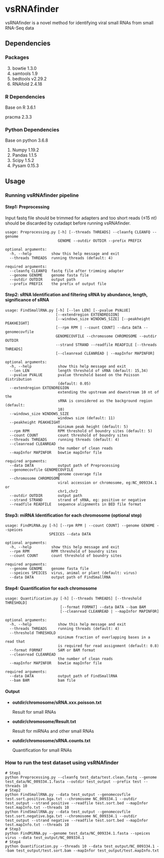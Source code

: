 # **vsRNAfinder**

vsRNAfinder is a novel method for identifying viral small RNAs from small RNA-Seq data

## Dependencies

### Packages 

3. bowtie 1.3.0
2. samtools 1.9
3. bedtools v2.29.2
4. RNAfold 2.4.18

### R Dependencies

Base on R 3.6.1

pracma 2.3.3

### Python Dependencies

Base on python 3.6.8

1. Numpy 1.19.2
2. Pandas 1.1.5
3. Scipy 1.5.2
4. Pysam 0.15.3

## Usage

### Running vsRNAfinder pipeline

#### Step1: Preprocessing

Input fastq file should be trimmed for adapters and  too short reads (≤15 nt) should be discarded by cutadapt before running vsRNAfinder. 

~~~shell
usage: Preprocessing.py [-h] [--threads THREADS] --cleanfq CLEANFQ --genome
                        GENOME --outdir OUTDIR --prefix PREFIX

optional arguments:
  -h, --help         show this help message and exit
  --threads THREADS  running threads (default: 4)

required arguments:
  --cleanfq CLEANFQ  fastq file after trimming adapter
  --genome GENOME    genome fasta file
  --outdir OUTDIR    output path
  --prefix PREFIX    the prefix of output file

~~~

#### Step2: sRNA Identification and filtering sRNA by abundance, length,  significance of sRNA

~~~shell
usage: FindSmallRNA.py [-h] [--len LEN] [--pvalue PVALUE]
                       [--extendregion EXTENDREGION]
                       [--windows_size WINDOWS_SIZE] [--peakheight PEAKHEIGHT]
                       [--rpm RPM | --count COUNT] --data DATA --genomecovfile
                       GENOMECOVFILE --chromosome CHROMOSOME --outdir OUTDIR
                       --strand STRAND --readfile READFILE [--threads THREADS]
                       [--cleanread CLEANREAD | --mapInfor MAPINFOR]

optional arguments:
  -h, --help            show this help message and exit
  --len LEN             length threshold of sRNA (default: 15,34)
  --pvalue PVALUE       pvalue threshold based on the Poisson distribution
                        (default: 0.05)
  --extendregion EXTENDREGION
                        extending the upstream and downstream 10 nt of the
                        sRNA is considered as the background region (default:
                        10)
  --windows_size WINDOWS_SIZE
                        windows size (default: 11)
  --peakheight PEAKHEIGHT
                        minimum peak height (default: 5)
  --rpm RPM             RPM threshold of boundry sites (default: 5)
  --count COUNT         count threshold of boundry sites
  --threads THREADS     running threads (default: 4)
  --cleanread CLEANREAD
                        the number of clean reads
  --mapInfor MAPINFOR   bowtie mapInfor file

required arguments:
  --data DATA           output path of Preprocessing
  --genomecovfile GENOMECOVFILE
                        genome coverage file
  --chromosome CHROMOSOME
                        viral accession or chromosome, eg:NC_009334.1 or
                        chr1,chr2
  --outdir OUTDIR       output path
  --strand STRAND       strand of sRNA, eg: positive or negative
  --readfile READFILE   sequence alignments in BED file format

~~~

#### Step3: miRNA Identification for each chromosome (optional step)

~~~shell
usage: FindMiRNA.py [-h] [--rpm RPM | --count COUNT] --genome GENOME --speices
                    SPEICES --data DATA

optional arguments:
  -h, --help         show this help message and exit
  --rpm RPM          RPM threshold of boundry sites
  --count COUNT      count threshold of boundry sites

required arguments:
  --genome GENOME    genome fasta file
  --speices SPEICES  virus, animal or plant (default: virus)
  --data DATA        output path of FindSmallRNA
~~~

#### Step4: Quantification for each chromosome

~~~shell
usage: Quantification.py [-h] [--threads THREADS] [--threshold THRESHOLD]
                         [--format FORMAT] --data DATA --bam BAM
                         [--cleanread CLEANREAD | --mapInfor MAPINFOR]

optional arguments:
  -h, --help            show this help message and exit
  --threads THREADS     running threads (default: 4)
  --threshold THRESHOLD
                        minimum fraction of overlapping bases in a read that
                        is required for read assignment (default: 0.8)
  --format FORMAT       SAM or BAM format
  --cleanread CLEANREAD
                        the number of clean reads
  --mapInfor MAPINFOR   bowtie mapInfor file

required arguments:
  --data DATA           output path of FindSmallRNA
  --bam BAM             bam file
~~~

#### Output

- **outdir/chromosome/sRNA.xxx.poisson.txt**

  Result for small RNAs

- **outdir/chromosome/Result.txt**

  Result for miRNAs and other small RNAs

- **outdir/chromosome/sRNA.counts.txt**

  Quantification for small RNAs

### How to run the test dataset using vsRNAfinder

```shell
# Step1
python Preprocessing.py --cleanfq test_data/test.clean.fastq --genome test_data/NC_009334.1.fasta --outdir test_output --prefix test --threads 10
# Step2
python FindSmallRNA.py --data test_output --genomecovfile test.sort.positive.bga.txt --chromosome NC_009334.1 --outdir test_output --strand positive --readfile test.sort.bed --mapInfor test.mapInfo.txt --threads 10
python FindSmallRNA.py --data test_output --genomecovfile test.sort.negative.bga.txt --chromosome NC_009334.1 --outdir test_output --strand negative --readfile test.sort.bed --mapInfor test.mapInfo.txt --threads 10
# Step3
python FindMiRNA.py --genome test_data/NC_009334.1.fasta --speices virus --data test_output/NC_009334.1
# Step4
python Quantification.py --threads 10 --data test_output/NC_009334.1 --bam test_output/test.sort.bam --mapInfor test_output/test.mapInfo.txt

```





